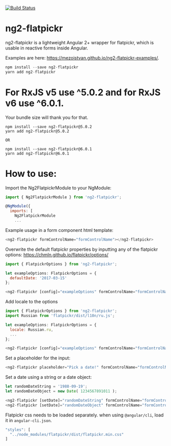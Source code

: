[![Build Status](https://travis-ci.org/mezoistvan/ng2-flatpickr.svg?branch=master)](https://travis-ci.org/mezoistvan/ng2-flatpickr)

# ng2-flatpickr
ng2-flatpickr is a lightweight Angular 2+ wrapper for flatpickr, which is usable in reactive forms inside Angular.

Examples are here: https://mezoistvan.github.io/ng2-flatpickr-examples/.

```javascript
npm install --save ng2-flatpickr
yarn add ng2-flatpickr
```

# For RxJS v5 use ^5.0.2 and for RxJS v6 use ^6.0.1.
Your bundle size will thank you for that.
```
npm install --save ng2-flatpickr@5.0.2
yarn add ng2-flatpickr@5.0.2

OR

npm install --save ng2-flatpickr@6.0.1
yarn add ng2-flatpickr@6.0.1
```

# How to use:

Import the Ng2FlatpickrModule to your NgModule:

```javascript
import { Ng2FlatpickrModule } from 'ng2-flatpickr';

@NgModule({
  imports: [
    Ng2FlatpickrModule
    ...
```

Example usage in a form component html template:

```javascript
<ng2-flatpickr formControlName="formControlName"></ng2-flatpickr>
```

Overwrite the default flatpickr properties by inputting any of the flatpickr options: https://chmln.github.io/flatpickr/options/ 

```javascript
import { FlatpickrOptions } from 'ng2-flatpickr';

let exampleOptions: FlatpickrOptions = {
  defaultDate: '2017-03-15'
};

<ng2-flatpickr [config]="exampleOptions" formControlName="formControlName"></ng2-flatpickr>
```

Add locale to the options

```javascript
import { FlatpickrOptions } from 'ng2-flatpickr';
import Russian from 'flatpickr/dist/l10n/ru.js';

let exampleOptions: FlatpickrOptions = {
  locale: Russian.ru,
  ...
};

<ng2-flatpickr [config]="exampleOptions" formControlName="formControlName"></ng2-flatpickr>
```

Set a placeholder for the input:

```javascript
<ng2-flatpickr placeholder="Pick a date!" formControlName="formControlName"></ng2-flatpickr>
```

Set a date using a string or a date object:

```javascript
let randomDateString = '1988-09-19';
let randomDateObject = new Date( 1234567891011 );

<ng2-flatpickr [setDate]="randomDateString" formControlName="formControlName"></ng2-flatpickr>
<ng2-flatpickr [setDate]="randomDateObject" formControlName="formControlName"></ng2-flatpickr>

```

Flatpickr css needs to be loaded separately. when using `@angular/cli`, load it in `angular-cli.json`.

```javascript
"styles": [
  "../node_modules/flatpickr/dist/flatpickr.min.css"
]
```
